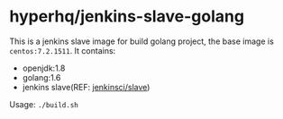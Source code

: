 hyperhq/jenkins-slave-golang
============================

This is a jenkins slave image for build golang project, the base image is `centos:7.2.1511`.
It contains:
- openjdk:1.8
- golang:1.6
- jenkins slave(REF: [jenkinsci/slave](https://hub.docker.com/r/jenkinsci/slave/))

Usage: `./build.sh`
